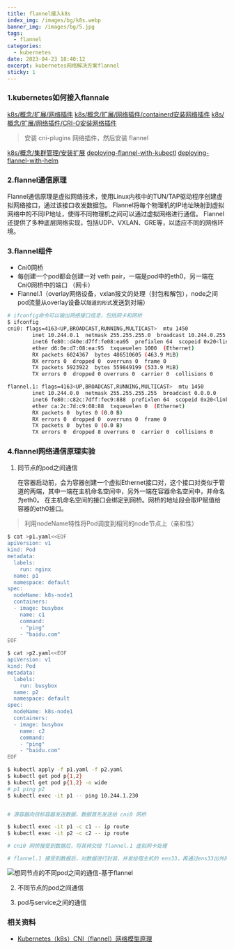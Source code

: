 ```yaml
---
title: flannel接入k8s
index_img: /images/bg/k8s.webp
banner_img: /images/bg/5.jpg
tags:
  - flannel
categories:
  - kubernetes
date: 2023-04-23 18:40:12
excerpt: kubernetes网络解决方案flannel
sticky: 1
---
```


### 1.kubernetes如何接入flannale

[k8s/概念/扩展/网络插件](https://kubernetes.io/zh-cn/docs/concepts/extend-kubernetes/compute-storage-net/network-plugins/)
[k8s/概念/扩展/网络插件/containerd安装网络插件](https://github.com/containerd/containerd/blob/main/script/setup/install-cni)
[k8s/概念/扩展/网络插件/CRI-O安装网络插件](https://github.com/cri-o/cri-o/blob/main/contrib/cni/README.md)

> 安装 cni-plugins 网络插件，然后安装 flannel

[k8s/概念/集群管理/安装扩展](https://kubernetes.io/zh-cn/docs/concepts/cluster-administration/addons/#networking-and-network-policy)
[deploying-flannel-with-kubectl](https://github.com/flannel-io/flannel#deploying-flannel-with-kubectl)
[deploying-flannel-with-helm](https://github.com/flannel-io/flannel#deploying-flannel-with-helm)


### 2.flannel通信原理

   Flannel通信原理是虚拟网络技术，使用Linux内核中的TUN/TAP驱动程序创建虚拟网络接口，通过该接口收发数据包。
   Flannel将每个物理机的IP地址映射到虚拟网络中的不同IP地址，使得不同物理机之间可以通过虚拟网络进行通信。
   Flannel还提供了多种底层网络实现，包括UDP、VXLAN、GRE等，以适应不同的网络环境。


### 3.flannel组件

- Cni0网桥
- 每创建一个pod都会创建一对 veth pair，一端是pod中的eth0，另一端在Cni0网桥中的端口 （网卡）
- Flannel.1（overlay网络设备，vxlan报文的处理（封包和解包），node之间pod流量从overlay设备以`隧道的形式`发送到对端）

``` bash
# ifconfig命令可以输出网络接口信息，包括网卡和网桥
$ ifconfig
cni0: flags=4163<UP,BROADCAST,RUNNING,MULTICAST>  mtu 1450
        inet 10.244.0.1  netmask 255.255.255.0  broadcast 10.244.0.255
        inet6 fe80::d40e:d7ff:fe08:ea95  prefixlen 64  scopeid 0x20<link>
        ether d6:0e:d7:08:ea:95  txqueuelen 1000  (Ethernet)
        RX packets 6024367  bytes 486510605 (463.9 MiB)
        RX errors 0  dropped 0  overruns 0  frame 0
        TX packets 5923922  bytes 559849199 (533.9 MiB)
        TX errors 0  dropped 0 overruns 0  carrier 0  collisions 0

flannel.1: flags=4163<UP,BROADCAST,RUNNING,MULTICAST>  mtu 1450
        inet 10.244.0.0  netmask 255.255.255.255  broadcast 0.0.0.0
        inet6 fe80::c82c:7dff:fec9:888  prefixlen 64  scopeid 0x20<link>
        ether ca:2c:7d:c9:08:88  txqueuelen 0  (Ethernet)
        RX packets 0  bytes 0 (0.0 B)
        RX errors 0  dropped 0  overruns 0  frame 0
        TX packets 0  bytes 0 (0.0 B)
        TX errors 0  dropped 8 overruns 0  carrier 0  collisions 0
```

### 4.flannel网络通信原理实验

1. 同节点的pod之间通信

   在容器启动前，会为容器创建一个虚拟Ethernet接口对，这个接口对类似于管道的两端，其中一端在主机命名空间中，另外一端在容器命名空间中，并命名为eth0。
   在主机命名空间的接口会绑定到网桥。网桥的地址段会取IP赋值给容器的eth0接口。

> 利用nodeName特性将Pod调度到相同的node节点上（亲和性）


``` bash
$ cat >p1.yaml<<EOF
apiVersion: v1
kind: Pod
metadata:
  labels:
    run: nginx
  name: p1
  namespace: default
spec:
  nodeName: k8s-node1
  containers:
  - image: busybox
    name: c1
    command: 
    - "ping"
    - "baidu.com"
EOF

$ cat >p2.yaml<<EOF
apiVersion: v1
kind: Pod
metadata:
  labels:
    run: busybox
  name: p2
  namespace: default
spec:
  nodeName: k8s-node1
  containers:
  - image: busybox
    name: c2
    command: 
    - "ping"
    - "baidu.com"
EOF
```
``` bash
$ kubectl apply -f p1.yaml -f p2.yaml
$ kubectl get pod p{1,2}
$ kubectl get pod p{1,2} -o wide
# p1 ping p2
$ kubectl exec -it p1 -- ping 10.244.1.230


# 源容器向目标容器发送数据，数据首先发送给 cni0 网桥

$ kubectl exec -it p1 -c c1 -- ip route
$ kubectl exec -it p2 -c c2 -- ip route

# cni0 网桥接受到数据后，将其转交给 flannel.1 虚拟网卡处理

# flannel.1 接受到数据后，对数据进行封装，并发给宿主机的 ens33，再通过ens33出外网，或者访问不同node节点上的pod
```

![想同节点的不同pod之间的通信-基于flannel](/images/flannel-same-pod.png)

2. 不同节点的pod之间通信

3. pod与service之间的通信

### 相关资料

- [Kubernetes（k8s）CNI（flannel）网络模型原理](https://mp.weixin.qq.com/s/18bMpQjXFodfegWH3xNeKQ)
